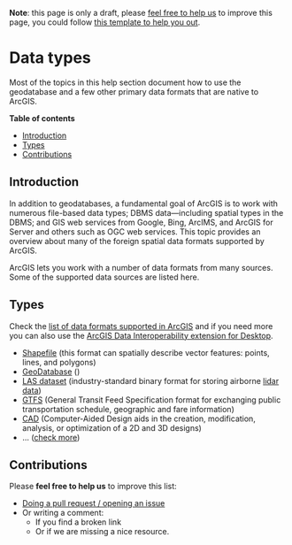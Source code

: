 **Note**: this page is only a draft, please [feel free to help us](#contributions) to improve this page, you could follow [this template to help you out](https://github.com/esri-es/awesome-arcgis/blob/master/RESOURCE_PAGE_TEMPLATE.md).

# Data types
Most of the topics in this help section document how to use the geodatabase and a few other primary data formats that are native to ArcGIS.

<!-- START doctoc generated TOC please keep comment here to allow auto update -->
<!-- DON'T EDIT THIS SECTION, INSTEAD RE-RUN doctoc TO UPDATE -->
**Table of contents**

- [Introduction](#introduction)
- [Types](#types)
- [Contributions](#contributions)

<!-- END doctoc generated TOC please keep comment here to allow auto update -->

## Introduction
In addition to geodatabases, a fundamental goal of ArcGIS is to work with numerous file-based data types; DBMS data—including spatial types in the DBMS; and GIS web services from Google, Bing, ArcIMS, and ArcGIS for Server and others such as OGC web services. This topic provides an overview about many of the foreign spatial data formats supported by ArcGIS.

ArcGIS lets you work with a number of data formats from many sources. Some of the supported data sources are listed here.

## Types

Check the [list of data formats supported in ArcGIS](http://desktop.arcgis.com/en/arcmap/10.3/manage-data/datatypes/about-geographic-data-formats.htm#ESRI_SECTION1_4835793C55C0439593A46FD5BC9E64B9) and if you need more you can also use the [ArcGIS Data Interoperability extension for Desktop](http://desktop.arcgis.com/en/arcmap/10.3/manage-data/datatypes/about-geographic-data-formats.htm#ESRI_SECTION1_17EE0659B23345B9A655752949E49E3E).

* [Shapefile](./shapefile/README.md) (this format can spatially describe vector features: points, lines, and polygons)
* [GeoDatabase](./geodatabase/README.md) ()
* [LAS dataset](./las/README.md) (industry-standard binary format for storing airborne [lidar data](./las/lidar/README.md))
* [GTFS](./gtfs/README.md) (General Transit Feed Specification format for exchanging public transportation schedule, geographic and fare information)
* [CAD](./cad/README.md) (Computer-Aided Design aids in the creation, modification, analysis, or optimization of a 2D and 3D designs)
* ... ([check more](http://desktop.arcgis.com/en/arcmap/10.3/manage-data/datatypes/about-geographic-data-formats.htm))

## Contributions
Please **feel free to help us** to improve this list:

* [Doing a pull request / opening an issue](https://github.com/hhkaos/awesome-arcgis#contributions)
* Or writing a comment:
  * If you find a broken link
  * Or if we are missing a nice resource.
